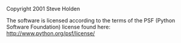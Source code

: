 Copyright 2001 Steve Holden

The software is licensed according to the terms of the PSF (Python Software Foundation) license found here: http://www.python.org/psf/license/
